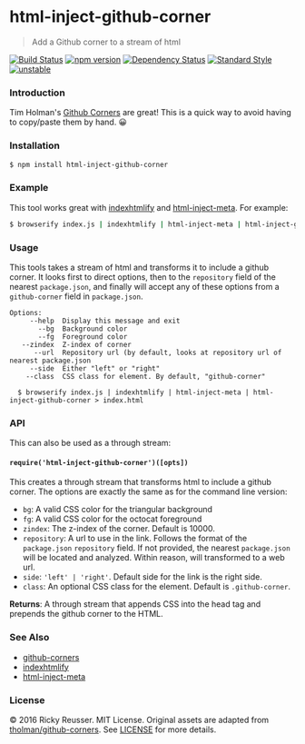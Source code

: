 # html-inject-github-corner

> Add a Github corner to a stream of html

[![Build Status][travis-image]][travis-url]
[![npm version][npm-image]][npm-url]
[![Dependency Status][david-dm-image]][david-dm-url]
[![Standard Style][standard-badge]][standard-url]
[![unstable][stability-unstable]][stability-url]

### Introduction

Tim Holman's [Github Corners](https://github.com/tholman/github-corners/) are great! This is a quick way to avoid having to copy/paste them by hand. 😀

### Installation

```bash
$ npm install html-inject-github-corner
```

### Example

This tool works great with [indexhtmlify](https://github.com/dominictarr/indexhtmlify) and [html-inject-meta](https://github.com/rreusser/html-inject-meta). For example:

```bash
$ browserify index.js | indexhtmlify | html-inject-meta | html-inject-github-corner > index.html
``` 
### Usage

This tools takes a stream of html and transforms it to include a github corner. It looks first to direct options, then to the `repository` field of the nearest `package.json`, and finally will accept any of these options from a `github-corner` field in `package.json`.

```
Options:
     --help  Display this message and exit
       --bg  Background color
       --fg  Foreground color
   --zindex  Z-index of corner
      --url  Repository url (by default, looks at repository url of nearest package.json
     --side  Either "left" or "right"
    --class  CSS class for element. By default, "github-corner"

  $ browserify index.js | indexhtmlify | html-inject-meta | html-inject-github-corner > index.html
```

### API

This can also be used as a through stream:

#### `require('html-inject-github-corner')([opts])`

This creates a through stream that transforms html to include a github corner. The options are exactly the same as for the command line version:

- `bg`: A valid CSS color for the triangular background
- `fg`: A valid CSS color for the octocat foreground
- `zindex`: The z-index of the corner. Default is 10000.
- `repository`: A url to use in the link. Follows the format of the `package.json` `repository` field. If not provided, the nearest `package.json` will be located and analyzed. Within reason, will transformed to a web url.
- `side`: `'left' | 'right'`. Default side for the link is the right side.
- `class`: An optional CSS class for the element. Default is `.github-corner`.

**Returns**: A through stream that appends CSS into the head tag and prepends the github corner to the HTML.

### See Also

- [github-corners](https://github.com/tholman/github-corners/)
- [indexhtmlify](https://github.com/dominictarr/indexhtmlify)
- [html-inject-meta](https://github.com/rreusser/html-inject-meta)

### License

&copy; 2016 Ricky Reusser. MIT License. Original assets are adapted from [tholman/github-corners](https://github.com/tholman/github-corners). See [LICENSE](https://github.com/rreusser/html-inject-github-corner/blob/master/LICENSE) for more details.


<!-- BADGES -->

[travis-image]: https://travis-ci.org/rreusser/html-inject-github-corner.svg?branch=master
[travis-url]: https://travis-ci.org/rreusser/html-inject-github-corner

[npm-image]: https://badge.fury.io/js/html-inject-github-corner.svg
[npm-url]: https://npmjs.org/package/html-inject-github-corner

[david-dm-image]: https://david-dm.org/rreusser/html-inject-github-corner.svg?theme=shields.io
[david-dm-url]: https://david-dm.org/rreusser/html-inject-github-corner

[standard-badge]: https://img.shields.io/badge/code%20style-standard-brightgreen.svg?style=flat-square
[standard-url]: https://github.com/feross/standard

<!-- see stability badges at: https://github.com/badges/stability-badges -->
[stability-url]: https://github.com/badges/stability-badges
[stability-deprecated]: http://badges.github.io/stability-badges/dist/deprecated.svg
[stability-experimental]: http://badges.github.io/stability-badges/dist/experimental.svg
[stability-unstable]: http://badges.github.io/stability-badges/dist/unstable.svg
[stability-stable]: http://badges.github.io/stability-badges/dist/stable.svg
[stability-frozen]: http://badges.github.io/stability-badges/dist/frozen.svg
[stability-locked]: http://badges.github.io/stability-badges/dist/locked.svg
